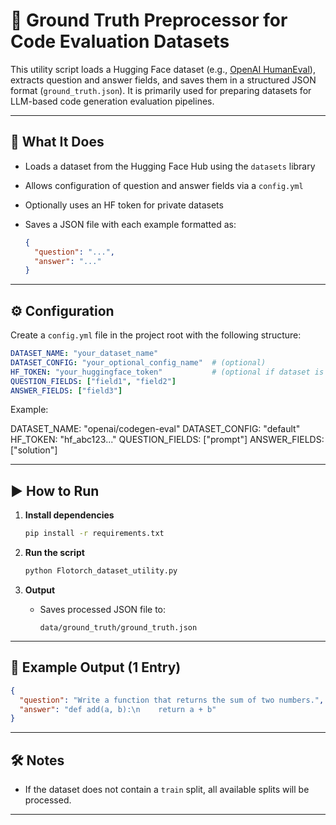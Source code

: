 # 🧪 Ground Truth Preprocessor for Code Evaluation Datasets

This utility script loads a Hugging Face dataset (e.g., [OpenAI HumanEval](https://huggingface.co/datasets/openai_humaneval)), extracts question and answer fields, and saves them in a structured JSON format (`ground_truth.json`). It is primarily used for preparing datasets for LLM-based code generation evaluation pipelines.

---

## 📂 What It Does

* Loads a dataset from the Hugging Face Hub using the `datasets` library
* Allows configuration of question and answer fields via a `config.yml`
* Optionally uses an HF token for private datasets
* Saves a JSON file with each example formatted as:

  ```json
  {
    "question": "...",
    "answer": "..."
  }
  ```

---


## ⚙️ Configuration

Create a `config.yml` file in the project root with the following structure:

```yaml
DATASET_NAME: "your_dataset_name"
DATASET_CONFIG: "your_optional_config_name"  # (optional)
HF_TOKEN: "your_huggingface_token"           # (optional if dataset is public)
QUESTION_FIELDS: ["field1", "field2"]
ANSWER_FIELDS: ["field3"]
``` 

Example:

DATASET_NAME: "openai/codegen-eval"
DATASET_CONFIG: "default"
HF_TOKEN: "hf_abc123..."
QUESTION_FIELDS: ["prompt"]
ANSWER_FIELDS: ["solution"]


---

## ▶️ How to Run

1. **Install dependencies**

   ```bash
   pip install -r requirements.txt
   ```

2. **Run the script**

   ```bash
   python Flotorch_dataset_utility.py
   ```

3. **Output**

   * Saves processed JSON file to:

     ```
     data/ground_truth/ground_truth.json
     ```

---

## 📁 Example Output (1 Entry)

```json
{
  "question": "Write a function that returns the sum of two numbers.",
  "answer": "def add(a, b):\n    return a + b"
}
```

---

## 🛠️ Notes

* If the dataset does not contain a `train` split, all available splits will be processed.

---